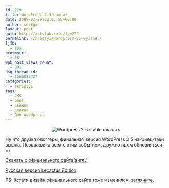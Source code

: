 ```yaml
---
id: 279
title: WordPress 2.5 вышел!
date: 2008-03-29T22:05:55+00:00
author: serEga
layout: post
guid: http://artslab.info/?p=279
permalink: /skriptyi/wordpress-25-vyishel/
ljID:
  - 185
prosmotr:
  - 58
wpb_post_views_count:
  - 981
dsq_thread_id:
  - 1565023327
categories:
  - skriptyi
tags:
  - CMS
  - блог
  - движки
  - движок
  - Для Wordpress
---
```

<p STYLE="text-align: center">
  <img SRC="{{site.img_cdn}}/wordpress.jpg" ALT="Wordpress 2.5 stable скачать" />
</p>

Ну что друзья блоггеры, финальная версия WordPress 2.5 наконец-таки вышла. Поздравляю всех с этим событием, дружно идем обновляться =)

<a TITLE="Скачать WordPress 2.5" TARGET="_blank" HREF="http://wordpress.org/latest.zip">Скачать с официального сайта(англ.)</a>

<a TARGET="_blank" HREF="http://lecactus.ru/2008/03/30/1943/">Русская версия Lecactus Edition</a>

PS: Кстати дизайн официального сайта тоже изменился, <a href="http://wordpress.org" target="_blank">загляните</a>.